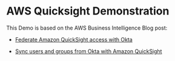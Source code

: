 # AWS Quicksight Demonstration

This Demo is based on the AWS Business Intelligence Blog post:

- [Federate Amazon QuickSight access with Okta](https://aws.amazon.com/blogs/business-intelligence/federate-amazon-quicksight-access-with-okta/)

- [Sync users and groups from Okta with Amazon QuickSight](https://aws.amazon.com/blogs/business-intelligence/sync-users-and-groups-from-okta-with-amazon-quicksight/)
